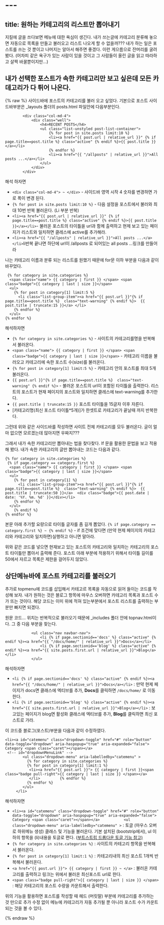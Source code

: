 # ---
title: 원하는 카테고리의 리스트만 뽑아내기
---

지킬에 글을 쓰다보면 메뉴에 대한 욕심이 생긴다. 
내가 쓰는글에 카테고리 분류해 놓으면 자동으로 목록을 만들고 불러오고 리스트 나오게 할 수 없을까???
내가 하는 일은 포스트를 쓰는 것 뿐이고 나머지는 알아서 해주면 좋겠다. 이런 게으름으로 잔머리를 굴려 봤다. (어차피 같은 욕구가 있는 사람이 있을 것이고 그 사람들이 올린 글을 읽고 따라하고 살짝 바꿀뿐이지만...)

## 내가 선택한 포스트가 속한 카테고리만 보고 싶은데 모든 카데고리가 다 튀어 나온다. 
{% raw %}
사이드바에 포스트의 카테고리를 불러 오고 싶었다. 
기본으로 포스트 사이드바부분은 _layouts 폴더의 posts.html 파일안에 다음부분인다.  

```
        <div class="col-md-4">
            <div class="well">
                <h4>RECENT POSTS</h4>
                <ul class="list-unstyled post-list-container">
                    {% for post in site.posts limit:10 %}
                    <li><a href="{{ post.url | relative_url }}" {% if page.title==post.title %} class="active" {% endif %}>{{ post.title }}</a></li>
                    {% endfor %}
                    <li><a href="{{ "/allposts" | relative_url }}">All posts ...</a></li>
                </ul>
            </div>
        </div>
```

해석 하자면 
- `<div class="col-md-4"> ~ </div>` - 사이드바  영역 시작 4 숫자를 변경하면 가로 폭이 변경 된다. 
- `{% for post in site.posts limit:10 %}` -  다음 설정을 포스트에서 불러와 최대 10번 반복 불러온다. (Li 부분 반복)
- `<li><a href="{{ post.url | relative_url }}" {% if page.title==post.title %} class="active" {% endif %}>{{ post.title }}</a></li>`- 불러온 포스트의 타이틀을 url과 함께 출력하고 현제 보고 있는 페이지가 리스트와 일치하면 클레스에 active를 추가해라.
- `<li><a href="{{ "/allposts" | relative_url }}">All posts ...</a></li>`li반복 끝나면 하단에 url이 /allposts 로 되어있는  all posts …링크를 만들어라 

나는 카테고리 이름과 분류 되는 리스트를 원했기 때문에 for문 이하 부분을 다음과 같이 바꾸었다. 
```
 {% for category in site.categories %}
  <span class="name"> {{ category | first }} </span> <span class="badge">{{ category | last | size }}</span>
  <ul>
    {% for post in category[1] limit:5 %}
      <li class="list-group-item"><a href="{{ post.url }}"{% if page.title==post.title %}  class="text-warning" {% endif %}>  {{ post.title | truncate:15 }}</a> </li>
    {% endfor %}
  </ul>
{% endfor %}   
```
해석하자면 
- `{% for category in site.categories %}` - 사이트의 카테고리를명을 반복해서 불러온다. 
- `<span class="name"> {{ category | first }} </span> <span class="badge">{{ category | last | size }}</span>`  - 카테고리 이름을 불러오고 카테고리에 속한 포스트 수(size)를 불러온다. 
- `{% for post in category[1] limit:5 %}` - 카테고리 안의 포스트를 최대 5개불러온다.
- `{{ post.url }}"{% if page.title==post.title %}  class="text-warning" {% endif %}>` - 불러온 포스트의 url이 포함된 타이틀을 출력한다.  리스트의 포스트가 현재 페이지의 포스트와 일치하면 클레스에 text-warning를 추가한다. 
- `{{ post.title | truncate:15 }}` 포스트 타이틀을 15글자 이후 자른다. 
- [카테고리명(최신 포스트 타이틀*5개)]가 한셋트로 카테고리가 끝날때 까지 반복한다. 

그런데 위와 같은 사이드바를 작성하면 사이트 전체 카테고리를 모두 불러온다. 글이 얼마 없으면 모르겠는데 많아지면 우짜지???

그래서 내가 속한 카테고리만 뽑아내는 법을 찾다찾다. If 문을 활용한 문법을 보고 적용해 봤다. 
내가 속한 카테고리의 글만 뽑아내는 코드는 다음과 같다. 
```
{% for category in site.categories %}
 {% if page.category == category.first %}
  <span class="name"> {{ category | first }} </span> <span class="badge">{{ category | last | size }}</span>
  <ul>
    {% for post in category[1] %}
      <li class="list-group-item"><a href="{{ post.url }}"{% if page.title==post.title %}  class="text-warning" {% endif %}>  {{ post.title | truncate:50 }}</a>  <div class="badge">{{ post.date | date: '%Y. %m. %d' }}</div></li>
    {% endfor %}
  </ul>
    {% endif %}
{% endfor %}  
```
본문 아래 추가할 요량으로 타이틀 글자를 좀 길개 뽑았다. 
`{% if page.category == category.first %} ~ {% endif %}` - if 조건에 맞다면 (만약 현제 페이지의 카테고리와 카테고리와 일치하면)실행하고 아니면 말아라. 

위와 같은 코드를 넣으면 현재보고 있는 포스트의 카테고리와 일치하는 카테고리의 포스트 타이틀만 뽑아서 출력해 준다.  포스트 아래 부분에 적용하기 위해서 타이틀 길이를 50에서 자르고 목록은 제한을 걸어두지 않았다.


## 상단메뉴바에 포스트 카테고리를 불러오기

추가로 topmenu에 코드를 삽입해서 카테고르 목록을 자동으로 읽어 들이는 코드를 작성해 보자. 내가 원하는 것은 블로그 항목에 마우스 오버하면 카테고리 목록과 포스트 수가 뜨는 것이다. 해당 코드는 이미 위에 적혀 있는부분에서 포스트 리스트를 출력하는 부분만 빠지면 되겠다. 

원문 코드... 위치는 반복적으로 불러오기 때문에 _includes 폴더 안에 topnav.html이다.  그 중 다음 부분을 찾는다. 
```
            <ul class="nav navbar-nav">
                <li {% if page.sectionid=='docs' %} class="active" {% endif %}><a href="{{ "/docs/home/" | relative_url }}">Docs</a></li>
                <li {% if page.sectionid=='blog' %} class="active" {% endif %}><a href="{{ site.posts.first.url | relative_url }}">Blog</a></li>
            </ul>
```
해석하자면 
- `<li {% if page.sectionid=='docs' %} class="active" {% endif %}><a href="{{ "/docs/home/" | relative_url }}">Docs</a></li>` : 만약 현제 페이지가 docs면 클래스에 엑티브를 추가, **Docs**를 클릭하면 `/docs/home/` 로 이동한다. 
- `<li {% if page.sectionid=='blog' %} class="active" {% endif %}><a href="{{ site.posts.first.url | relative_url }}">Blog</a></li>` : 보고있는 페이지가 blog면 활성화 클래스에 엑티브를 추가, **Blog**를 클릭하면 최신 포스트로 가라.


이 코드중 블로그(포스트)부분을 다음과 같이 수정하였다. 

```
<li><a id="catemenu" class="dropdown-toggle" href="#" role="button"  data-toggle="dropdown" aria-haspopup="true" aria-expanded="false"> Category <span class="caret"></span></a> 
 <!-- id="dropdownMenuLink" -->                 
        <ul class="dropdown-menu" aria-labelledby="catemenu" >
          {% for category in site.categories %}
          {% for post in category[1] limit:1 %}
           <li><a href="{{ post.url }}"> {{ category | first }}<span class="badge pull-right">{{ category | last | size }} </span></a> 
           </li>         {% endfor %}   
          {% endfor %}  
        </ul>
     </li>       
```
해석하자면
-   `<li><a id="catemenu" class="dropdown-toggle" href="#" role="button"  data-toggle="dropdown" aria-haspopup="true" aria-expanded="false"> Category <span class="caret"></span></a>           <ul class="dropdown-menu" aria-labelledby="catemenu" >` : 토글 (마우스 오버로 하위메뉴 생성) 클래스 및 기능을 불러온다. 기본 설치된 (bootstrip에서), ul 이하의 항목을 (li)내용을 토글로 편다. ([부트스트립 드롭다운 토글 기능 참고)](https://getbootstrap.com/docs/4.0/components/dropdowns/)  
- `{% for category in site.categories %}` : 사이트의 카테고리 항목을 반복해서 불러온다.
- `{% for post in category[1] limit:1 %}` : 카테고리내의 최신 포스트 1개씩 반복해서 불러온다. 
- `<a href="{{ post.url }}"> {{ category | first }} ~ </a>` : 불러온 카테고리를 출력하고 링크는 위에서 불러온 최신포스트 url로 한다. 
- `<span class="badge pull-right">{{ category | last | size }} </span>` : 해당 카테고리의 포스트 수량을 카운트해서 출력한다. 

위의 기능을 활용하면 포스트를 작성할 때 헤드 (머릿말) 부분에 카테고리를 추가하는 것 만으로 추가 수정 없이 메뉴에 카테고리가 자동 추가될 뿐 아니라 포스트 수가 카운트 되는 것을 볼 수 있다. 

{% endraw %}